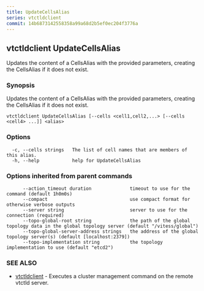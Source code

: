 ```yaml
---
title: UpdateCellsAlias
series: vtctldclient
commit: 14b6873142558358a99a68d2b5ef0ec204f3776a
---
```

## vtctldclient UpdateCellsAlias

Updates the content of a CellsAlias with the provided parameters, creating the CellsAlias if it does not exist.

### Synopsis

Updates the content of a CellsAlias with the provided parameters, creating the CellsAlias if it does not exist.

```
vtctldclient UpdateCellsAlias [--cells <cell1,cell2,...> [--cells <cell4> ...]] <alias>
```

### Options

```
  -c, --cells strings   The list of cell names that are members of this alias.
  -h, --help            help for UpdateCellsAlias
```

### Options inherited from parent commands

```
      --action_timeout duration              timeout to use for the command (default 1h0m0s)
      --compact                              use compact format for otherwise verbose outputs
      --server string                        server to use for the connection (required)
      --topo-global-root string              the path of the global topology data in the global topology server (default "/vitess/global")
      --topo-global-server-address strings   the address of the global topology server(s) (default [localhost:2379])
      --topo-implementation string           the topology implementation to use (default "etcd2")
```

### SEE ALSO

* [vtctldclient](../)	 - Executes a cluster management command on the remote vtctld server.


